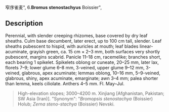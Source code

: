 窄序雀麦",
6.**Bromus stenostachyus** Boissier",

## Description
Perennial, with slender creeping rhizomes, base covered by dry leaf sheaths. Culm base decumbent, later erect, up to 100 cm tall, slender. Leaf sheaths pubescent to hispid, with auricles at mouth; leaf blades linear-acuminate, grayish green, ca. 15 cm × 2–3 mm, both surfaces very shortly pubescent, margins scabrid. Panicle 11–18 cm, racemelike; branches short, each bearing 1 spikelet. Spikelets oblong or cuneate, 20–25 mm, later lax, florets 7–9; lower glume 6–8 mm, 3-veined, upper glume 9–12 mm, 3-veined, glabrous, apex acuminate; lemmas oblong, 10–16 mm, 5–9-veined, glabrous, shiny, apex acuminate, emarginate; awn 3–4 mm; palea shorter than lemma, keels ciliolate. Anthers 4–5 mm. Fl. May–Jul.

> High-elevation slopes; 3000–4200 m. Xinjiang [Afghanistan, Pakistan; SW Asia (Iran)].
  "Synonym": "*Bromopsis stenostachya* (Boissier) Holub; *Zerna steno-stachya* (Boissier) Nevski.
